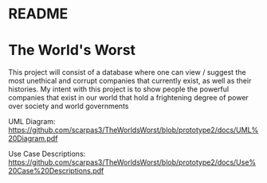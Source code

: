 # README

# The World's Worst

This project will consist of a database where one can view / suggest the most unethical and corrupt companies that currently exist, as well as their histories. My intent with this project is to show people the powerful companies that exist in our world that hold a frightening degree of power over society and world governments

UML Diagram: https://github.com/scarpas3/TheWorldsWorst/blob/prototype2/docs/UML%20Diagram.pdf

Use Case Descriptions: https://github.com/scarpas3/TheWorldsWorst/blob/prototype2/docs/Use%20Case%20Descriptions.pdf
